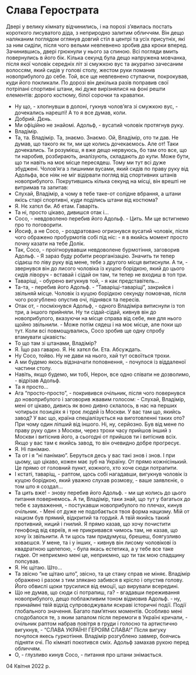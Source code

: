# Слава Герострата

Двері у велику кімнату відчинились, і на порозі з’явилась постать короткого лисуватого діда, з неприродно залитим обличчям. Він дещо наляканим поглядом оглянув довгий стіл в центрі та усіх присутніх, які за ним сиділи, після чого вельми невпевнено зробив два кроки вперед. Зачинившись, двері грюкнули у нього за спиною. Всі погляди вмить повернулись в його бік. Кілька секунд була дещо напружена мовчанка, після якої чоловік середніх літ зі смужкою вус та акуратно зачесаним волоссям, який сидів у голові столу, жестом руки поманив новоприбулого до себе. Той, все ще невпевнено ступаючи, покрокував, куди його покликали. По дорозі він декілька разів поправив свої потріпані спортивні штани, які дуже вирізнялися на фоні решти елементів: дорого костюму, білої сорочки та краватки.
- Ну що, - хлопнувши в долоні, гукнув чолов’яга зі смужкою вус, - дочекались нарешті! А то я все думав, коли.
- Добрий. Дєнь.
- Ми офіційно не знайомі. Адольф, - вусатий чоловік протягнув руку.
- Владімір.
- Та, та. Владімір. Та, знаємо. Знаємо. Ой, Владімір, ото ти дав. Не думав, що такого як ти, ми ще колись дочекаємось. Але от! Таки дочекались. Ти розумієш, я вже дещо нервуюсь, бо там ото все, що ти наробив, розбирають, аналізують, складають до купи. Може бути, що ти навіть на моє місце пересядеш. Тому ми тут всі дуже збуджені.
Чолов’яга з пишними вусами, який сидів по праву руку від Адольфа, все ніяк не міг відірвати погляд від спортивних штанів новоприбулого. Покрутившись кілька секунд на місці, він врешті не витримав та запитав:
- Слухай, Владімір, а чому в тебе таке-от солідне вбрання, а штани якісь старі спортивні, куди поділись штани від костюма?
- Я. Нє хатєл би. Аб етам. Гаваріть.
- Та ні, просто цікаво, дивишся отак і…
- Сосо, - невдоволено перебив його Адольф. - Цить. Ми ще встигнемо про то поговорити.
- Йосиф, а не Сосо, - роздратовано огризнувся вусатий чоловік, після чого ображено пробурмотів собі під ніс: - я в якийсь момент просто почну казати на тебе Долік.
- Так, Сосо, - проігнорувавши невдоволене бурмотіння, заговорив Адольф. - Я зараз буду робити реорганізацію. Значить ти тепер сідаєш по ліву руку від мене, тебе з другого місця витиснули. А ти, - звернувся він до лисого чоловіка із куцою борідкою, який до цього сидів ліворуч - вставай і сідай он там, ти тепер не входиш в топ три.
- Таваріщі, - обурено вигукнув той, - я как представітель…
- Та-та, - перебив його Адольф. - “Таваріщі-таваріщі”, закрийся і звільняй місце.
Чоловік із куцою борідкою секунду помовчав, після чого розгублено опустив очі, піднявся та пересів.
- Отак от, - посміхнувся Адольф, - одного Владіміра витиснули із топ три, а іншого прийняли. Ну ти сідай-сідай, кивнув він до новоприбулого, вказуючи на місце справа від себе, яке для нього щойно звільнили. - Може потім сядеш і на моє місце, але поки що тут.
Коли всі повмощувались, Сосо зробив ще одну спробу втамувати цікавість:
- То що там зі штанами, Владімір?
- Я. Їщо раз гаварю. Я. Нє хатєл би. Ета. Абсуждать.
- Ну Сосо, тойво. Ну не дави на нього, хай тут освоїться трохи.
- А ми будемо якось відзначати поповнення, - почулося із віддаленої частини столу.
- Навіть, якщо будемо, ми тобі, Нерон, все одно співати не дозволимо, - відрізав Адольф.
- Та я просто…
- Ага “просто-просто”, - покривився очільник, після чого повернувся до новоприбулого і заговорив жвавим голосом: - Слухай, Владімір, мені от цікаво, дивись як воно дивно склалось, в нас на перших чотирьох позиціях я і троє людей із Москви. У вас там що, якийсь завод? У вас що, країна спеціалізується на виготовленні таких ото? При чому один ліпший від іншого. Ні, ну, серйозно. Був від мене по праву руку один з Москви, через трохи часу прийшов інший з Москви і витіснив його, а сьогодні от прийшов ти і витіснив всіх. Якщо у вас там є якийсь завод, то він очевидно добре прогресує.
- Я. Ні панімаю.
- Та от і я “ні панімаю”. Беруться десь у вас такі знов і знов. І при цьому, що цікаво, кожен має зуб на Україну. От прямо кожнісінький. Це прямо от головний пункт, кожного, хто хоче сюди потрапити.
- І кстаті, таваріщ, - раптом, щось собі нагадавши, вигукнув чоловік із куцою борідкою, який уважно слухав розмову, - ваше заявлєніє, о том што я создал…
- Та цить вже! - знову перебив його Адольф. - ми ще колись до цього питання повернемось. А ти, Владімір, таки знай, що тут у багатьох до тебе є зауваження, - постукавши новоприбулого по плечах, кинув очільник. - Мені от дуже не подобається твоя форма нацизму. Мій от нацизм був прямий, відкритий та гордий. А твій якийсь такий противний, ниций і гнилий. Я прямо казав, що хочу почистити генофонд від євреїв, я не прикривався чимось там, не казав, що хочу їх звільнити. А ти щось там придумуєш, брешеш, боягузливо ховаєшся. У мене, та і у інших, - кивнув він лисому чоловікові із квадратною щелепою, - була якась естетика, а у тебе все таке гидке. От неприємно мені це, неприємно, що ти так мою спадщину попсував.
- Я. Нє щітаю. Што…
- Та звісно “не щітаю што”, звісно, та це стану справ не міняє.
Владімір ображено і разом з тим злякано забився в крісло і опустив голову. Його обвислі щоки трусилися від емоції, що вирували всередині.
- Що не думав, що сюди сі потрапиш, га? - вгадавши переживання новоприбулого, дещо поблажливим тоном відмовив Адольф. - ну, принаймні твій відхід супроводжували яскраві історичні події. Події глобального значення. Багато пам’ятних моментів. Особливо мені сподобалося те, з яким запалом після перемоги в Україні кричали, - очільник раптом набрав повітря в груди і голосно та артистично вигукнув, - “СЛАВА УКРАЇНІ! ГЕРОЯМ СЛАВА!”
Після вигуку почулося якесь гуркотіння. Владімір розгублено завмер, боячись підняти очі. По кімнаті покотився сміх. Адольф замахав рукою перед обличчям.
- О, - глузливо кинув Сосо, - питання про штани знімається.

04 Квітня 2022 р.
